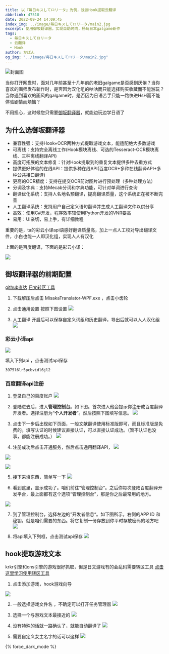 ```yaml
---
title: 以『毎日キスしてロリータ』为例，浅谈Hook提取云翻译
abbrlink: 47510
date: 2022-09-24 14:09:45
index_img: ../image/毎日キスしてロリータ/main2.jpg
excerpt: 使用御坂翻译器，实现自助烤肉，畅玩日本galgame新作
tags:
  - 毎日キスしてロリータ
  - 云翻译
  - Hook
author: かばん
og_img: "../image/毎日キスしてロリータ/main2.jpg"
---
```


![封面图](../image/毎日キスしてロリータ/main2.jpg)

当你打开网盘时，面对几年前甚至十几年前的老旧galgame是否感到厌倦？当你喜欢的画师发布新作时，是否因为汉化组的咕咕而只能选择购买收藏而不能游玩？当你遇到喜欢的画风的galgame时，是否因为日语苦手只能一路快进HsH而不能体验剧情而烦恼？

不用担心，这时候您只需要[御坂翻译器](https://github.com/hanmin0822/MisakaTranslator)，就能边玩边学日语了

## 为什么选御坂翻译器

* 兼容性强：支持Hook+OCR两种方式提取游戏文本，能适配绝大多数游戏
* 可离线：支持完全离线工作(Hook模块离线、可选的Tesseract-OCR模块离线、三种离线翻译API)
* 高度可拓展的文本修复：针对Hook提取到的重复文本提供多种去重方式
* 提供更好体验的在线API：提供多种在线API(百度OCR+多种在线翻译API+多种公共接口翻译)
* 更高的OCR精度：支持在提交OCR前对图片进行预处理（多种处理方法）
* 分词及字典：支持Mecab分词和字典功能，可针对单词进行查询
* 翻译优化系统：支持人名地名预翻译，提高翻译质量，这个系统正在被不断完善
* 人工翻译系统：支持用户自己定义语句翻译并生成人工翻译文件以供分享
* 高效：使用C#开发，程序效率较使用Python开发的VNR要高
* 易用：UI亲切，易上手，有详细教程

重要的是，ta的彩云小译api语感好翻译质量高，加上一点人工校对导出翻译文件，小白也能一人即汉化组，实现人人有汉化

上面的是百度翻译，下面的是彩云小译：

![](../image/毎日キスしてロリータ/test.png)


## 御坂翻译器的前期配置

<a class="btn" href="https://github.com/hanmin0822/MisakaTranslator/releases" title="鼠标悬停显示链接"> github直达</a>
<a class="btn" href="https://github.com/xupefei/Locale-Emulator/releases" title="鼠标悬停显示链接"> 日文转区工具</a>


1. 下载解压后点击 MisakaTranslator-WPF.exe ，点击小齿轮 

2. 点击通用设置 按照下图设置
![](../image/毎日キスしてロリータ/通用设置.jpg)

3. 人工翻译 开启后可以保存自定义词组和历史翻译，导出后就可以人人汉化组
![](../image/毎日キスしてロリータ/人工翻译.jpg)

### 彩云小译api

![](../image/毎日キスしてロリータ/彩云小译.jpg)

填入下列api ，点击测试api保存

```
3975l6lr5pcbvidl6jl2
```

### 百度翻译api注册


1. 登录自己的百度账户
![](http://pic3.zhimg.com/v2-1f10de82deeab892c4e1a8bc92547216_r.jpg)

2. 登陆进去后，进入**管理控制台**。如下图。首次进入他会提示你注册成百度翻译开发者。选择注册为“**个人开发者**”。然后按照下图填写信息。
![](http://pic2.zhimg.com/v2-d83f9dc0eb993a7f049eb32193976d49_r.jpg)

3. 点击下一步后出现如下页面，一般文献翻译使用标准版即可，而且标准版是免费的。填写认证的时候建议直接认证，可以直接认证成功。（暂不认证也没事，都能注册成功。）
![](https://pic4.zhimg.com/v2-24cb7c4b08f1c8b678a9f00ee102f9eb_r.jpg)

4. 注册成功后点击开通服务，然后点击通用翻译API，
![](https://pic1.zhimg.com/v2-4bd102c5717053689cbf7311ae6757c8_r.jpg)

![](https://pic3.zhimg.com/v2-eced387d402c20900b607a817547016a_r.jpg)

![](https://pic3.zhimg.com/v2-04dfdb02edae4229f9945899bbe0f736_r.jpg)

5. 接下来填东西，简单写一下
![](https://pic1.zhimg.com/v2-ef4d80c30dd1ec2ac6121ae57d1e6124_r.jpg)

6. 看到这里，显示成功了。咱们前往“管理控制台”。之后你每次登陆百度翻译开发平台，最上面都有这个选项“管理控制台”，那是你之后最常用的地方。

![](https://pic4.zhimg.com/v2-8d450623457385669956b8067daeecd3_r.jpg)

7. 到了管理控制台，选择左边的”开发者信息“。如下图所示，右侧的APP ID 和秘钥，就是咱们需要的东西。将它复制一份存放到你平时存放密码的地方吧
![](https://pic4.zhimg.com/v2-b7887028476db68165bcb8a024bd9f1f_r.jpg)

8. 将api填入下列框，点击测试api保存
![](../image/毎日キスしてロリータ/百度.jpg)

## hook提取游戏文本

krkr引擎和ons引擎的游戏很好抓取，但是日文游戏有的会乱码需要转区工具
[点击这里学习使用转区工具](https://www.bilibili.com/read/cv6506213/)

1. 点击添加游戏，hook游戏向导

![](../image/毎日キスしてロリータ/hook.png)

2. 一般选择游戏文件名 ，不确定可以打开任务管理器
![](../image/毎日キスしてロリータ/游戏翻译向导.png)

3. 选择一个与游戏文本最接近的 
![](../image/毎日キスしてロリータ/2.png)

4. 没有特殊的话就一路确认了，就能自动翻译了
![](../image/毎日キスしてロリータ/4.png)

5. 需要自定义女主名字的话可以这样
![](../image/毎日キスしてロリータ/6.png)


{% force_dark_mode %}
